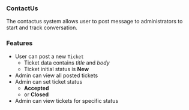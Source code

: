 ### ContactUs

The contactus system allows user to post message to administrators to start and track conversation.


### Features
- User can post a new `Ticket` 
  - Ticket data contains *title* and *body*
  - Ticket initial status is **New**
- Admin can view all posted tickets
- Admin can set ticket status
  - **Accepted**
  - or **Closed**
- Admin can view tickets for specific status